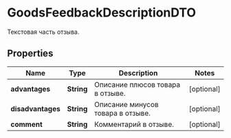 

# GoodsFeedbackDescriptionDTO

Текстовая часть отзыва.

## Properties

| Name | Type | Description | Notes |
|------------ | ------------- | ------------- | -------------|
|**advantages** | **String** | Описание плюсов товара в отзыве. |  [optional] |
|**disadvantages** | **String** | Описание минусов товара в отзыве. |  [optional] |
|**comment** | **String** | Комментарий в отзыве. |  [optional] |



